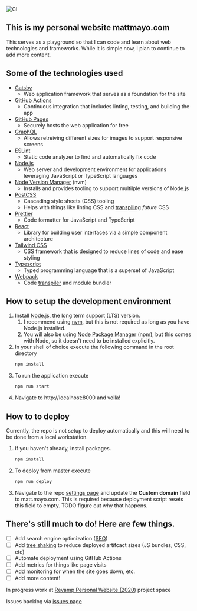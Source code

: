 
![CI](https://github.com/mattmayo/mattmayo/workflows/CI/badge.svg)

## This is my personal website mattmayo.com
This serves as a playground so that I can code and learn about web technologies and frameworks. While it is simple now, I plan to continue to add more content.

## Some of the technologies used
* [Gatsby](https://www.gatsbyjs.com)
    * Web application framework that serves as a foundation for the site
* [GitHub Actions](https://github.com/features/actions)
    * Continuous integration that includes linting, testing, and building the app
* [GitHub Pages](https://pages.github.com)
    * Securely hosts the web application for free
* [GraphQL](https://graphql.org)
    * Allows retreiving different sizes for images to support responsive screens
* [ESLint](https://eslint.org)
    * Static code analyzer to find and automatically fix code
* [Node.js](https://nodejs.org/)
    * Web server and development environment for applications leveraging JavaScript or TypeScript languages
* [Node Version Manager](https://github.com/nvm-sh/nvm) (nvm)
    * Installs and provides tooling to support multilple versions of Node.js
* [PostCSS](https://postcss.org)
    * Cascading style sheets (CSS) tooling
    * Helps with things like linting CSS and [transpiling](https://en.wikipedia.org/wiki/Source-to-source_compiler) _future_ CSS
* [Prettier](https://prettier.io)
    * Code formatter for JavaScript and TypeScript
* [React](https://reactjs.org)
    * Library for building user interfaces via a simple component architecture
* [Tailwind CSS](https://tailwindcss.com)
    * CSS framework that is designed to reduce lines of code and ease styling
* [Typescript](https://www.typescriptlang.org)
    * Typed programming language that is a superset of JavaScript
* [Webpack](https://webpack.js.org)
    * Code [transpiler](https://en.wikipedia.org/wiki/Source-to-source_compiler) and module bundler

## How to setup the development environment
1. Install [Node.js](https://nodejs.org/), the long term support (LTS) version. 
    1. I recommend using [nvm](https://github.com/nvm-sh/nvm), but this is not required as long as you have Node.js installed.
    1. You will also be using [Node Package Manager](https://www.npmjs.com) (npm), but this comes with Node, so it doesn't need to be installed explicitly.
1. In your shell of choice execute the following command in the root directory 
    ```sh
    npm install
    ```
1. To run the application execute
    ```sh
    npm run start
    ```
1. Navigate to http://localhost:8000 and voilà!

## How to to deploy
Currently, the repo is not setup to deploy automatically and this will need to be done from a local workstation.
1. If you haven't already, install packages.
    ```sh
    npm install
    ```
1. To deploy from master execute
    ```sh
    npm run deploy
    ```
2. Navigate to the repo [settings page](https://github.com/mattmayo/mattmayo/settings) and update the **Custom domain** field to matt.mayo.com. This is required because deployment script resets this field to empty. TODO figure out why that happens.

## There's still much to do! Here are few things.
- [ ] Add search engine optimization ([SEO](https://moz.com/beginners-guide-to-seo))
- [ ] Add [tree shaking](https://en.wikipedia.org/wiki/Tree_shaking) to reduce deployed artifcact sizes (JS bundles, CSS, etc)
- [ ] Automate deployment using GitHub Actions
- [ ] Add metrics for things like page visits
- [ ] Add monitoring for when the site goes down, etc.
- [ ] Add more content!

In progress work at [Revamp Personal Website (2020)](https://github.com/mattmayo/mattmayo/projects/1) project space

Issues backlog via [issues page](https://github.com/mattmayo/mattmayo/issues)

